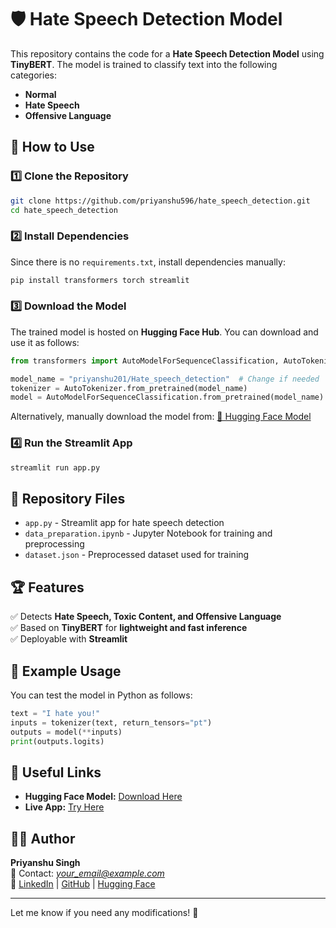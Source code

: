 # 🛡️ Hate Speech Detection Model

This repository contains the code for a **Hate Speech Detection Model** using **TinyBERT**. The model is trained to classify text into the following categories:
- **Normal**
- **Hate Speech**
- **Offensive Language**

## 🚀 How to Use

### 1️⃣ Clone the Repository
```bash
git clone https://github.com/priyanshu596/hate_speech_detection.git
cd hate_speech_detection
```

### 2️⃣ Install Dependencies
Since there is no `requirements.txt`, install dependencies manually:
```bash
pip install transformers torch streamlit
```

### 3️⃣ Download the Model
The trained model is hosted on **Hugging Face Hub**. You can download and use it as follows:
```python
from transformers import AutoModelForSequenceClassification, AutoTokenizer

model_name = "priyanshu201/Hate_speech_detection"  # Change if needed
tokenizer = AutoTokenizer.from_pretrained(model_name)
model = AutoModelForSequenceClassification.from_pretrained(model_name)
```
Alternatively, manually download the model from:
[🔗 Hugging Face Model](https://huggingface.co/priyanshu201/Hate_speech_detection)

### 4️⃣ Run the Streamlit App
```bash
streamlit run app.py
```

## 📂 Repository Files
- `app.py` - Streamlit app for hate speech detection
- `data_preparation.ipynb` - Jupyter Notebook for training and preprocessing
- `dataset.json` - Preprocessed dataset used for training

## 🏆 Features
✅ Detects **Hate Speech, Toxic Content, and Offensive Language**  
✅ Based on **TinyBERT** for **lightweight and fast inference**  
✅ Deployable with **Streamlit**

## 📌 Example Usage
You can test the model in Python as follows:
```python
text = "I hate you!"
inputs = tokenizer(text, return_tensors="pt")
outputs = model(**inputs)
print(outputs.logits)
```

## 🔗 Useful Links
- **Hugging Face Model:** [Download Here](https://huggingface.co/priyanshu201/Hate_speech_detection)
- **Live App:** [Try Here](https://huggingface.co/spaces/priyanshu201/hate_speech)

## 👨‍💻 Author
**Priyanshu Singh**  
📧 Contact: *your_email@example.com*  
🔗 [LinkedIn](#) | [GitHub](https://github.com/priyanshu596) | [Hugging Face](https://huggingface.co/priyanshu201)

---
Let me know if you need any modifications! 🚀

